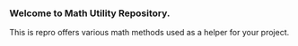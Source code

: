 ### Welcome to Math Utility Repository.
This is repro offers various math methods used as a helper for your project.